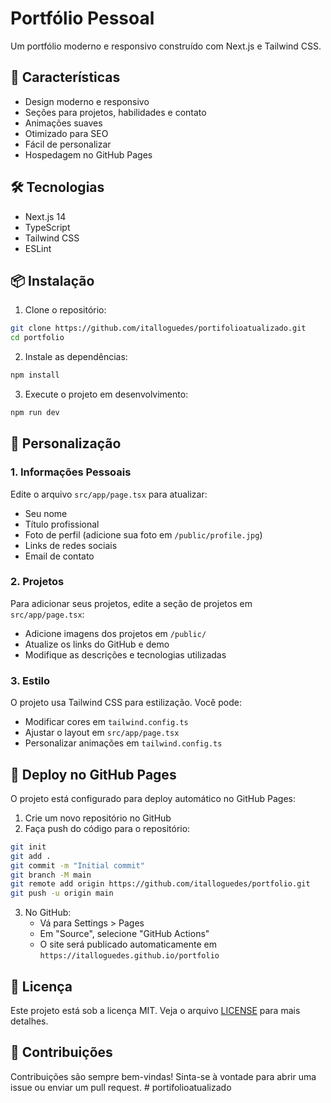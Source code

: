 # Portfólio Pessoal

Um portfólio moderno e responsivo construído com Next.js e Tailwind CSS.

## 🚀 Características

- Design moderno e responsivo
- Seções para projetos, habilidades e contato
- Animações suaves
- Otimizado para SEO
- Fácil de personalizar
- Hospedagem no GitHub Pages

## 🛠️ Tecnologias

- Next.js 14
- TypeScript
- Tailwind CSS
- ESLint

## 📦 Instalação

1. Clone o repositório:
```bash
git clone https://github.com/italloguedes/portifolioatualizado.git
cd portfolio
```

2. Instale as dependências:
```bash
npm install
```

3. Execute o projeto em desenvolvimento:
```bash
npm run dev
```

## 🎨 Personalização

### 1. Informações Pessoais

Edite o arquivo `src/app/page.tsx` para atualizar:
- Seu nome
- Título profissional
- Foto de perfil (adicione sua foto em `/public/profile.jpg`)
- Links de redes sociais
- Email de contato

### 2. Projetos

Para adicionar seus projetos, edite a seção de projetos em `src/app/page.tsx`:
- Adicione imagens dos projetos em `/public/`
- Atualize os links do GitHub e demo
- Modifique as descrições e tecnologias utilizadas

### 3. Estilo

O projeto usa Tailwind CSS para estilização. Você pode:
- Modificar cores em `tailwind.config.ts`
- Ajustar o layout em `src/app/page.tsx`
- Personalizar animações em `tailwind.config.ts`

## 🚀 Deploy no GitHub Pages

O projeto está configurado para deploy automático no GitHub Pages:

1. Crie um novo repositório no GitHub
2. Faça push do código para o repositório:
```bash
git init
git add .
git commit -m "Initial commit"
git branch -M main
git remote add origin https://github.com/italloguedes/portfolio.git
git push -u origin main
```

3. No GitHub:
   - Vá para Settings > Pages
   - Em "Source", selecione "GitHub Actions"
   - O site será publicado automaticamente em `https://italloguedes.github.io/portfolio`

## 📝 Licença

Este projeto está sob a licença MIT. Veja o arquivo [LICENSE](LICENSE) para mais detalhes.

## 🤝 Contribuições

Contribuições são sempre bem-vindas! Sinta-se à vontade para abrir uma issue ou enviar um pull request.
#   p o r t i f o l i o a t u a l i z a d o 
 
 
